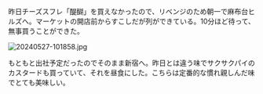 昨日チーズスフレ「醍醐」を買えなかったので、リベンジのため朝一で麻布台ヒルズへ。マーケットの開店前からすこしだが列ができている。10分ほど待って、無事買うことができた。

![20240527-101858.jpg](https://ceshmina-photos.s3.ap-northeast-1.amazonaws.com/medium/202405/20240527-101858.jpg)

もともと出社予定だったのでそのまま新宿へ。昨日とは違う味でサクサクパイのカスタードも買っていて、それを昼食にした。こちらは定番的な慣れ親しんだ味でとても美味しい。
